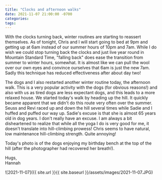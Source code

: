 ```yaml
---
title: "Clocks and afternoon walks"
date: 2021-11-07 21:00:00 -0700
categories:
tags:
---
```


With the clocks turning back, winter routines are starting to reassert themselves. As of tonight, Chris and I will start going to bed at 9pm and getting up at 6am instead of our summer hours of 10pm and 7am. While I do wish we could stop turning back the clocks and just live year round in Mountain Standard Time, "falling back" does ease the transition from summer to winter hours, somewhat. It is almost like we can pull the wool over our own eyes and convince ourselves that 6am is just the new 7am. Sadly this technique has reduced effectiveness after about day two! 

The dogs and I also restarted another winter routine today, the afternoon walk. This is a very popular activity with the dogs (for obvious reasons!) and also with us as tired dogs are less expectant dogs, and this leads to a more relaxed house. We started today's walk by heading up the hill. It quickly became apparent that we didn't do this route very often over the summer. Seuss and Revi raced up and down the hill several times while Sadie and I huffed and puffed our way up. Sadie's excuse is that she is almost 65 years old in dog years. I don't really have an excuse. I am always a bit disheartened to realize that while all the yoga I do is very good for me, it doesn't translate into hill-climbing prowess! Chris seems to have natural, low maintenance hill-climbing strength. Quite annoying!

Today's photo is of the dogs enjoying my birthday bench at the top of the hill (after the photographer had recovered her breath!).

Hugs,<br />
Hannah

![2021-11-07]({{ site.url }}{{ site.baseurl }}/assets/images/2021-11-07.JPG)